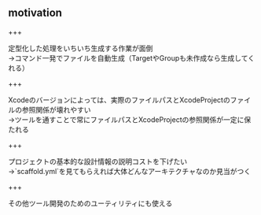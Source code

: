 ## motivation

+++

<div class="flagment">定型化した処理をいちいち生成する作業が面倒</div>
<div class="flagment">→コマンド一発でファイルを自動生成（TargetやGroupも未作成なら生成してくれる）</div>

+++

<div class="flagment">Xcodeのバージョンによっては、実際のファイルパスとXcodeProjectのファイルの参照関係が壊れやすい</div>
<div class="flagment">→ツールを通すことで常にファイルパスとXcodeProjectの参照関係が一定に保たれる</div>

+++

<div class="flagment">プロジェクトの基本的な設計情報の説明コストを下げたい</div>
<div class="flagment">→`scaffold.yml`を見てもらえれば大体どんなアーキテクチャなのか見当がつく</div>

+++

その他ツール開発のためのユーティリティにも使える
